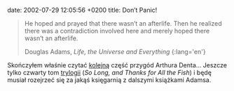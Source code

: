 date: 2002-07-29 12:05:56 +0200
title: Don’t Panic!

> He hoped and prayed that there wasn’t an afterlife. Then he realized there was a contradiction involved here and merely hoped there wasn’t an afterlife.
>
> Douglas Adams, <cite>Life, the Universe and Everything</cite>
{:lang='en'}

Skończyłem właśnie czytać [kolejną](wild-eyed 'wycinek o „The Restaurant at the End of the Universe”') część przygód Arthura Denta… Jeszcze tylko czwarty tom [trylogii](http://www.amazon.co.uk/o/ASIN/0330316117 '„The Hitchhiker Trilogy” na amazon.co.uk') (<cite>So Long, and Thanks for All the Fish</cite>) i będę musiał rozejrzeć się za jakąś księgarnią z dalszymi książkami Adamsa.
